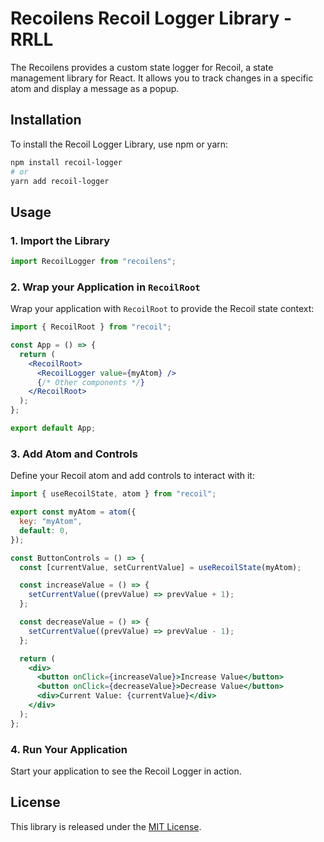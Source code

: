 # Recoilens Recoil Logger Library - RRLL

The Recoilens provides a custom state logger for Recoil, a state management library for React. It allows you to track changes in a specific atom and display a message as a popup.

## Installation

To install the Recoil Logger Library, use npm or yarn:

```bash
npm install recoil-logger
# or
yarn add recoil-logger
```

## Usage

### 1. Import the Library

```jsx
import RecoilLogger from "recoilens";
```

### 2. Wrap your Application in `RecoilRoot`

Wrap your application with `RecoilRoot` to provide the Recoil state context:

```jsx
import { RecoilRoot } from "recoil";

const App = () => {
  return (
    <RecoilRoot>
      <RecoilLogger value={myAtom} />
      {/* Other components */}
    </RecoilRoot>
  );
};

export default App;
```

### 3. Add Atom and Controls

Define your Recoil atom and add controls to interact with it:

```jsx
import { useRecoilState, atom } from "recoil";

export const myAtom = atom({
  key: "myAtom",
  default: 0,
});

const ButtonControls = () => {
  const [currentValue, setCurrentValue] = useRecoilState(myAtom);

  const increaseValue = () => {
    setCurrentValue((prevValue) => prevValue + 1);
  };

  const decreaseValue = () => {
    setCurrentValue((prevValue) => prevValue - 1);
  };

  return (
    <div>
      <button onClick={increaseValue}>Increase Value</button>
      <button onClick={decreaseValue}>Decrease Value</button>
      <div>Current Value: {currentValue}</div>
    </div>
  );
};
```

### 4. Run Your Application

Start your application to see the Recoil Logger in action.

## License

This library is released under the [MIT License](LICENSE).
